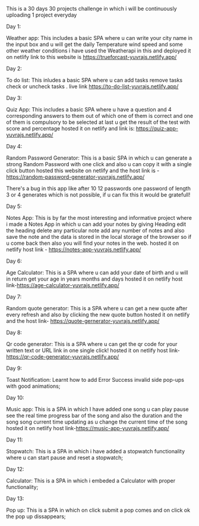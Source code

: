 This is a 30 days 30 projects challenge in which i will be continuously uploading 1 project everyday

Day 1:

Weather app: This includes a basic SPA where u can write your city name in the input box and u will get the daily Temperature wind speed and some other weather conditions i have used the Weatherapi in this and deployed it on netlify link to this website is https://trueforcast-yuvrajs.netlify.app/

Day 2:

To do list: This inludes a basic SPA where u can add tasks remove tasks check or uncheck tasks . live link https://to-do-list-yuvrajs.netlify.app/

Day 3:

Quiz App: This includes a basic SPA where u have a question and 4 corresponding answers to them out of which one of them is correct and one of them is compulsory to be selected at last u get the result of the test with score and percentage hosted it on netlify and link is: https://quiz-app-yuvrajs.netlify.app/

Day 4:

Random Password Generator: This is a basic SPA in which u can generate a strong Random Password with one click and also u can copy it with a single click button hosted this website on netlify and the host link is - https://random-password-generator-yuvrajs.netlify.app/

There's a bug in this app like after 10 12 passwords one password of length 3 or 4 generates which is not possible, if u can fix this it would be gratefull!

Day 5:

Notes App: This is by far the most interesting and informative project where i made a Notes App in which u can add your notes by giving Heading edit the heading delete any particular note add any number of notes and also save the note and the data is stored in the local storage of the browser so if u come back then also you will find your notes in the web. hosted it on netlify host link - https://notes-app-yuvrajs.netlify.app/

Day 6:

Age Calculator: This is a SPA where u can add your date of birth and u will in return get your age in years months and days hosted it on netlify host link-https://age-calculator-yuvrajs.netlify.app/

Day 7:

Random quote generator: This is a SPA where u can get a new quote after every refresh and also by clicking the new quote button hosted it on netlify and the host link- https://quote-gernerator-yuvrajs.netlify.app/

Day 8:

Qr code generator: This is a SPA where u can get the qr code for your written text or URL link in one single click! hosted it on netlify host link-https://qr-code-generator-yuvrajs.netlify.app/

Day 9:

Toast Notification: Learnt how to add Error Success invalid side pop-ups with good animations;

Day 10:

Music app: This is a SPA in which I have added one song u can play pause see the real time progress bar of the song and also the duration and the song song current time updating as u change the current time of the song hosted it on netlify host link-https://music-app-yuvrajs.netlify.app/

Day 11:

Stopwatch: This is a SPA in which i have added a stopwatch functionality where u can start pause and reset a stopwatch;

Day 12:

Calculator: This is a SPA in which i embeded a Calculator with proper functionality;

Day 13:

Pop up: This is a SPA in which on click submit a pop comes and on click ok the pop up dissappears;
